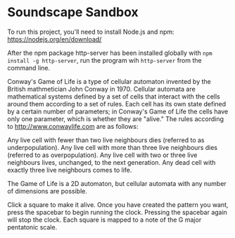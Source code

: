 # Soundscape Sandbox

To run this project, you'll need to install Node.js and npm: https://nodejs.org/en/download/

After the npm package http-server has been installed globally with `npm install -g http-server`, run the program wih `http-server` from the command line.

Conway's Game of Life is a type of cellular automaton invented by the British mathmetician John Conway in 1970. Cellular automata are mathematical systems defined by a set of cells that interact with the cells around them according to a set of rules. Each cell has its own state defined by a certain number of parameters; in Conway's Game of Life the cells have only one parameter, which is whether they are "alive." The rules according to http://www.conwaylife.com are as follows:

Any live cell with fewer than two live neighbours dies (referred to as underpopulation).
Any live cell with more than three live neighbours dies (referred to as overpopulation).
Any live cell with two or three live neighbours lives, unchanged, to the next generation.
Any dead cell with exactly three live neighbours comes to life.

The Game of Life is a 2D automaton, but cellular automata with any number of dimensions are possible.

Click a square to make it alive. Once you have created the pattern you want, press the spacebar to begin running the clock. Pressing the spacebar again will stop the clock. Each square is mapped to a note of the G major pentatonic scale.